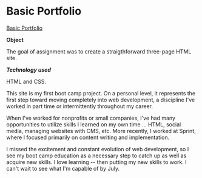 # Basic Portfolio
[Basic Portfolio](https://green64.github.io/Basic-Portfolio/)

**Object**

The goal of assignment was to create a straigthforward three-page HTML site.

***Technology used***

HTML and CSS.

This site is my first boot camp project. On a personal level, it represents the first step toward moving completely into web development, a discipline I've worked in part time or intermittently throughout my career. 

When I've worked for nonprofits or small companies, I've had many opportunities to utilize skills I learned on my own time  ... HTML, social media, managing websites with CMS, etc. More recently, I worked at Sprint, where I focused primarily on content writing and implementation.

I missed the excitement and constant evolution of web development, so I see my boot camp education as a necessary step to catch up as well as acquire new skills. I love learning -- then putting my new skills to work. I can't wait to see what I'm capable of by July.
